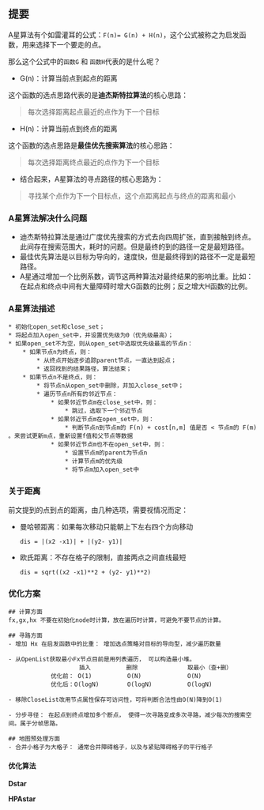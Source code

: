 ## 提要

A星算法有个如雷灌耳的公式：`F(n)= G(n) + H(n)`，这个公式被称之为启发函数，用来选择下一个要走的点。

那么这个公式中的`函数G` 和 `函数H`代表的是什么呢？

- G(n)：计算当前点到起点的距离

这个函数的选点思路代表的是**迪杰斯特拉算法**的核心思路：

> 每次选择距离起点最近的点作为下一个目标

- H(n)：计算当前点到终点的距离

这个函数的选点思路是**最佳优先搜索算法**的核心思路：

> 每次选择距离终点最近的点作为下一个目标

- 结合起来，A星算法的寻点路径的核心思路为：

> 寻找某个点作为下一个目标点，这个点距离起点与终点的距离和最小

### A星算法解决什么问题

- 迪杰斯特拉算法是通过广度优先搜索的方式去向四周扩张，直到接触到终点。此间存在搜索范围大，耗时的问题。但是最终的到的路径一定是最短路径。
- 最佳优先算法是以目标为导向的，速度快，但是最终得到的路径不一定是最短路径。
- A星通过增加一个比例系数，调节这两种算法对最终结果的影响比重。比如：在起点和终点中间有大量障碍时增大G函数的比例；反之增大H函数的比例。

### A星算法描述

```text
* 初始化open_set和close_set；
* 将起点加入open_set中，并设置优先级为0（优先级最高）；
* 如果open_set不为空，则从open_set中选取优先级最高的节点n：
    * 如果节点n为终点，则：
        * 从终点开始逐步追踪parent节点，一直达到起点；
        * 返回找到的结果路径，算法结束；
    * 如果节点n不是终点，则：
        * 将节点n从open_set中删除，并加入close_set中；
        * 遍历节点n所有的邻近节点：
            * 如果邻近节点m在close_set中，则：
                * 跳过，选取下一个邻近节点
            * 如果邻近节点m在open_set中，则：
                * 判断节点n到节点m的 F(n) + cost[n,m] 值是否 < 节点m的 F(m) 。来尝试更新m点，重新设置f值和父节点等数据
            * 如果邻近节点m也不在open_set中，则：
                * 设置节点m的parent为节点n
                * 计算节点m的优先级
                * 将节点m加入open_set中
```

### 关于距离

前文提到的点到点的距离，由几种选项，需要视情况而定：

- 曼哈顿距离：如果每次移动只能朝上下左右四个方向移动

  ```
  dis = |(x2 -x1)| + |(y2- y1)|
  ```

- 欧氏距离：不存在格子的限制，直接两点之间直线最短

  ```
  dis = sqrt((x2 -x1)**2 + (y2- y1)**2)
  ```

  

### 优化方案

```
## 计算方面
fx,gx,hx 不要在初始化node时计算，放在遍历时计算，可避免不要节点的计算。

## 寻路方面
- 增加 Hx 在启发函数中的比重： 增加选点策略对目标的导向型，减少遍历数量

- 从OpenList获取最小Fx节点目前是用列表遍历， 可以构造最小堆。
                    插入          删除              取最小（查+删）
            优化前： O(1)          O(N)             O(N)
            优化后：O(logN)        O(logN)          O(logN)

- 移除CloseList改用节点属性保存可访问性，可将判断合法性由O(N)降到O(1)

- 分步寻径： 在起点到终点增加多个断点， 使得一次寻路变成多次寻路，减少每次的搜索空间。属于分帧思路。

## 地图预处理方面
- 合并小格子为大格子： 通常合并障碍格子，以及与紧贴障碍格子的平行格子
```

#### 优化算法

**Dstar**

**HPAstar**




